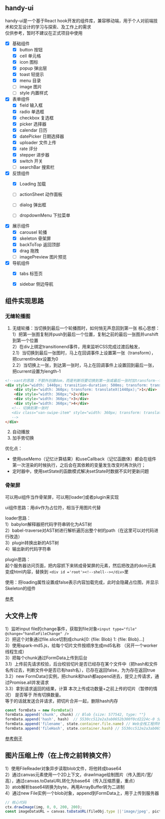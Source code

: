 ## handy-ui
handy-ui是一个基于React hook开发的组件库，兼容移动端，用于个人对前端技术和交互设计的学习与探索、及工作上的需求</br>
仅供参考，暂时不建议在正式项目中使用

- [x] 基础组件
    - [x] button  按钮 
    - [x] cell    单元格
    - [x] icon    图标 
    - [x] popup   弹出层  
    - [x] toast   轻提示
    - [x] menu    目录
    - [ ] image   图片 
    - [ ] style   内置样式 

- [x] 表单组件
    - [x] field     输入框  
    - [x] radio     单选框  
    - [x] checkbox  复选框  
    - [x] picker    选择器 
    - [x] calendar  日历   
    - [x] datePicker 日期选择器 
    - [x] uploader   文件上传
    - [x] rate      评分
    - [x] stepper   进步器
    - [x] switch    开关
    - [ ] searchBar 搜索栏

- [x] 反馈组件
    - [x] Loading 加载
    - [ ] actionSheet  动作面板
    - [ ] dialog       弹出框
    - [ ] dropdownMenu 下拉菜单
    

- [x] 展示组件
    - [x] carousel 轮播
    - [x] skeleton 骨架屏
    - [x] backToTop 返回顶部
    - [x] drag 拖拽
    - [ ] imagePreview 图片预览

- [x] 导航组件
    - [x] tabs 标签页
    - [x] sidebar 侧边导航



## 组件实现思路

### 无缝轮播图
1. 无缝轮播：当切换到最后一个轮播图时，如何悄无声息回到第一张
核心思想：</br>
1）把第一张图复制并push到最后一个位置，复制之前的最后一张图并unshift到第一个位置</br>
2）在div上绑定transitionend事件，用来监听CSS完成过渡后触发，</br>
    2.1）当切换到最后一张图时，马上在回调事件上设置第一张（transform），把currentIndex设置为0 </br>
    2.2）当切换上一张，到达第一张时，马上在回调事件上设置回到最后一张，把current设置为length-1 

```html
<!--vant的思路：不额外创建dom，而是判断将要切换到第一张或最后一张时加transform--> 
<div style="width: 1440px; transition-duration: 500ms; transform: translateX(-1440px);">
    <div style="width: 360px; transform: translateX(1440px);">1</div>
    <div style="width: 360px;">2</div>
    <div style="width: 360px;">3</div>
    <div style="width: 360px;">4</div>
   <!-- 切换到第一张时
   <div class="van-swipe-item" style="width: 360px; transform: translateX(1440px);">4</div>
   --> 
</div>
```
2. 自动播放
3. 加手势切换

优化点：
- 使用useMemo（记忆计算结果）和useCallback（记忆函数体）都会在组件第一次渲染的时候执行，之后会在其依赖的变量发生改变时再次执行；
- 定时器中，使用setState的函数模式解决setState时数据不实时更新问题

### 骨架屏
可以用ui组件当作骨架屏，可以用[loader]或者plugin来实现

ui组件思路：用div作为占位符，相当于用图片代替

loader思路：</br>
1）babylon解释器把代码字符串转化为AST树 </br>
2）babel-traverse对AST树进行解析遍历出整个树的path（在这里可以对代码进行改造）</br>
3）plugin转换出新的AST树 </br>
4）输出新的代码字符串

plugin思路：</br>
起个服务器访问页面，把内容抓下来转成骨架屏的元素，然后把改造的dom元素变成html内容，替换到 `<div id ='root'><!--shell--></div>`里

使用：将loading属性设置成false表示内容加载完成，此时会隐藏占位图，并显示Skeleton的组件

<!-- 区别：plugin是build时直接打包成html -->

[参考](https://github.com/danilowoz/react-content-loader)


## 大文件上传
1）监听input file的change事件，获取到file对象`<input type="file" @change="handleFileChange" />` </br>
2）把这个对象通过file.slice切割成chunk[0: {file: Blob} 1: {file: Blob}...] </br>
3）使用spark-md5.js，给每个切片文件按顺序生成md5名称 （另开一个worker线程生成） </br>
3）把每个chunk通过FormData上传到后台 </br>
3.1）上传前先请求校验，后台校验切片是否已经存在某个文件中（把hash和文件名传过去，判断文件中是否已有hash名），已存在返回false，为为存在返回true </br>
3.2）new FormData()实例，把chunk和hash都append进去，提交上传请求，通过Promise.all并发请求 </br>
3.3）拿到请求返回的结果，计算 本次上传成功数量+之前上传的切片（暂停的情况） 是否等于 所有切换数量。 </br>
等于的话就发送合并请求，把切片合并一起，删除hash内存

```js
const formData = new FormData()
formData.append('chunk', chunk) // Blob {size: 577542, type: ""}
formData.append('hash', hash)  // 5530cc512e2a3ab0652b300f0cd2224c-0 分片的hash名称 -1/-2/-3/-4 
formData.append('filename', state.container.file.name) // Web全栈工程师的自我修养.mobi
formData.append('fileHash', state.container.hash) // 5530cc512e2a3ab0652b300f0cd2224c hash名称
```

[参考例子](https://github.com/sayid760/vue3-vite-template/tree/master/src/components/upload)


## 图片压缩上传（在上传之前转换文件）
1）使用FileReader对象异步读取blob文件，将他转成base64 </br>
2）通过canvas元素使用一个2D上下文，drawImage绘制图片（传入图片/宽/高），通过canvas.toDataURL转化为base64（传入压缩质量，重点） </br>
3）atob解析base64转换为byte，再用ArrayBuffer转为二进制 </br>
4）通过new File实例一个blob对象，append到FormData上，用于上传到服务器 </br>
```js
// 核心代码
ctx.drawImage(img, 0, 0, 200, 200);
const imageDataURL = canvas.toDataURL(fileObj.type ||'image/jpeg', pictureQuality); 
```
